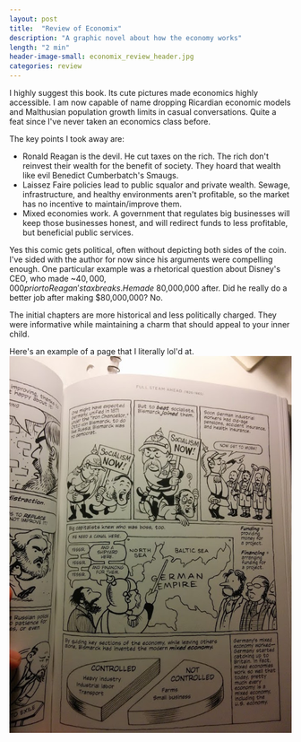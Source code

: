 ```yaml
---
layout: post
title:  "Review of Economix"
description: "A graphic novel about how the economy works"
length: "2 min"
header-image-small: economix_review_header.jpg
categories: review
---
```


I highly suggest this book. Its cute pictures made economics highly accessible. I am now capable of name dropping Ricardian
economic models and Malthusian population growth limits in casual conversations. Quite a feat since I've never taken
an economics class before.

The key points I took away are:

* Ronald Reagan is the devil. He cut taxes on the rich. The rich don't reinvest their wealth for the benefit of society. They hoard that wealth like evil Benedict Cumberbatch's Smaugs.
* Laissez Faire policies lead to public squalor and private wealth. Sewage, infrastructure, and healthy environments aren't profitable, so the market has no incentive to maintain/improve them.
* Mixed economies work. A government that regulates big businesses will keep those businesses honest, and will redirect funds to less profitable, but beneficial public services.

Yes this comic gets political, often without depicting both sides of the coin. I've sided with the author for now since
his arguments were compelling enough. One particular example was a rhetorical question about Disney's CEO, who made ~$40,000,000 prior to Reagan's tax
breaks. He made ~$80,000,000 after. Did he really do a better job after making $80,000,000? No.

The initial chapters are more historical and less politically charged. They were informative while maintaining a charm
that should appeal to your inner child.

Here's an example of a page that I literally lol'd at.
![Bismarck Punches Socialist](/images/bismark_punches_socialist.jpg)